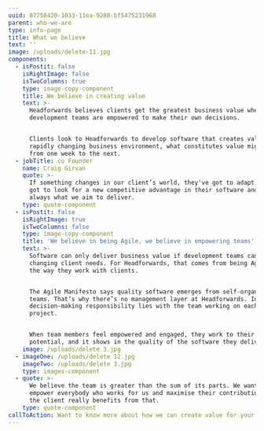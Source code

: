 ```yaml
---
uuid: 07758420-1033-11ea-9288-bf5475231968
parent: who-we-are
type: info-page
title: What we believe
text: ''
image: /uploads/delete-11.jpg
components:
  - isPostit: false
    isRightImage: false
    isTwoColumns: true
    type: image-copy-component
    title: We believe in creating value
    text: >-
      Headforwards believes clients get the greatest business value when Agile
      development teams are empowered to make their own decisions.


      Clients look to Headforwards to develop software that creates value. In a
      rapidly changing business environment, what constitutes value might change
      from one week to the next.
  - jobTitle: co Founder
    name: Craig Girvan
    quote: >-
      If something changes in our client’s world, they've got to adapt, they've
      got to look for a new competitive advantage in their software and that’s
      always what we aim to deliver.
    type: quote-component
  - isPostit: false
    isRightImage: true
    isTwoColumns: false
    type: image-copy-component
    title: 'We believe in being Agile, we believe in empowering teams'
    text: >-
      Software can only deliver business value if development teams can adapt to
      changing client needs. For Headforwards, that comes from being Agile in
      the way they work with clients.


      The Agile Manifesto says quality software emerges from self-organising
      teams. That’s why there’s no management layer at Headforwards. Instead,
      decision-making responsibility lies with the team working on each client
      project.


      When team members feel empowered and engaged, they work to their full
      potential, and it shows in the quality of the software they deliver.
    image: /uploads/delete 3.jpg
  - imageOne: /uploads/delete 12.jpg
    imageTwo: /uploads/delete 3.jpg
    type: images-component
  - quote: >-
      We believe the team is greater than the sum of its parts. We want to
      empower everybody who works for us and maximise their contribution – and
      the client really benefits from that.
    type: quote-component
callToAction: Want to know more about how we can create value for your organisation?
---
```


